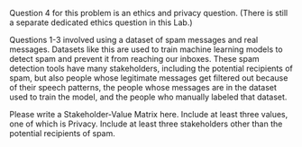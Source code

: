 Question 4 for this problem is an ethics and privacy question. (There is still a separate dedicated ethics question in this Lab.)

Questions 1-3 involved using a dataset of spam messages and real messages.
Datasets like this are used to train machine learning models to detect spam and prevent it from reaching our inboxes.
These spam detection tools have many stakeholders, including the potential recipients of spam, but also people whose legitimate messages get filtered out because of their speech patterns, the people whose messages are in the dataset used to train the model, and the people who manually labeled that dataset.

Please write a Stakeholder-Value Matrix here.
Include at least three values, one of which is Privacy. Include at least three stakeholders other than the potential recipients of spam.

